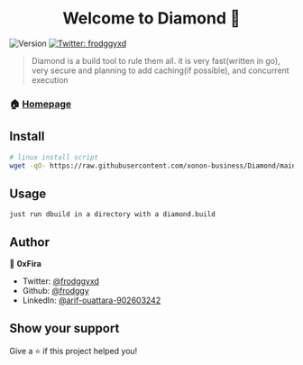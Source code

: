 <h1 align="center">Welcome to Diamond 👋</h1>
<p>
  <img alt="Version" src="https://img.shields.io/badge/version-v0.0.1-blue.svg?cacheSeconds=2592000" />
  <a href="https://twitter.com/frodggyxd" target="_blank">
    <img alt="Twitter: frodggyxd" src="https://img.shields.io/twitter/follow/frodggyxd.svg?style=social" />
  </a>
</p>

> Diamond is a build tool to rule them all. it is very fast(written in go), very secure and planning to add caching(if possible), and concurrent execution

### 🏠 [Homepage](github.com/xonon-buisness/Diamond)

## Install

```sh
# linux install script
wget -qO- https://raw.githubusercontent.com/xonon-business/Diamond/main/install.sh | bash
```

## Usage

```
just run dbuild in a directory with a diamond.build
```

## Author

👤 **0xFira**

* Twitter: [@frodggyxd](https://twitter.com/frodggyxd)
* Github: [@frodggy](https://github.com/frodggy)
* LinkedIn: [@arif-ouattara-902603242](https://linkedin.com/in/arif-ouattara-902603242)

## Show your support

Give a ⭐️ if this project helped you!
